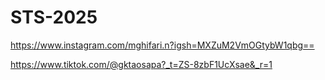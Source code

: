 # STS-2025

https://www.instagram.com/mghifari.n?igsh=MXZuM2VmOGtybW1qbg==

https://www.tiktok.com/@gktaosapa?_t=ZS-8zbF1UcXsae&_r=1
